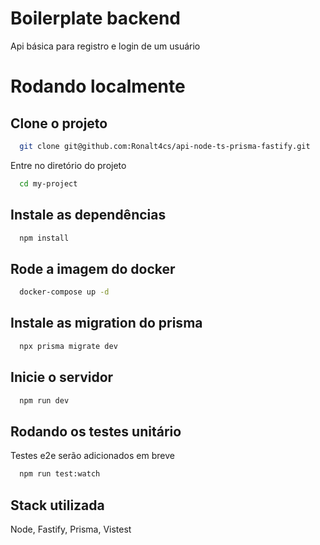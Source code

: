 # Boilerplate backend 

Api básica para registro e login de um usuário

# Rodando localmente

## Clone o projeto

```bash
  git clone git@github.com:Ronalt4cs/api-node-ts-prisma-fastify.git
```

Entre no diretório do projeto

```bash
  cd my-project
```

## Instale as dependências

```bash
  npm install
```


## Rode a imagem do docker

```bash
  docker-compose up -d
```

## Instale as migration do prisma

```bash
  npx prisma migrate dev
```

## Inicie o servidor

```bash
  npm run dev
```
## Rodando os testes unitário

Testes e2e serão adicionados em breve

```bash
  npm run test:watch
```

## Stack utilizada

Node, Fastify, Prisma, Vistest

